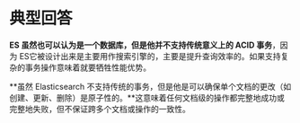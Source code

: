 # 典型回答


**ES 虽然也可以认为是一个数据库，但是他并不支持传统意义上的 ACID 事务**，因为 ES它被设计出来是主要用作搜索引擎的，主要是提升查询效率的。如果支持复杂的事务操作意味着就要牺牲性能优势。



**虽然 Elasticsearch 不支持传统的事务，但是他是可以确保单个文档的更改（如创建、更新、删除）是原子性的。**这意味着任何文档级的操作都完整地成功或完整地失败，但不保证跨多个文档或操作的一致性。











